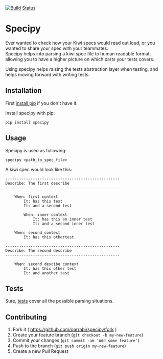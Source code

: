 [![Build Status](https://travis-ci.org/oarrabi/specipy.svg)](https://travis-ci.org/oarrabi/specipy)

# Specipy

Ever wanted to check how your Kiwi specs would read out loud, or you wanted to share your spec with your teammates.   
Specipy helps into parsing a kiwi spec file to human readable format, allowing you to have a higher picture on which parts your tests covers.

Using specipy helps raising the tests abstraction layer when testing, and helps moving forward with writing tests.

## Installation
First [install pip](https://pip.pypa.io/en/latest/installing.html) if you don't have it. 

Install specipy with pip:

	pip install specipy

## Usage
Specipy is used as following:

	specipy <path_to_spec_file>
	
A kiwi spec would look like this:

	--------------------------------------------------
	Describe: The first describe
	--------------------------------------------------

	    When: first context
	        It: has this test
	        It: and a second test

	        When: inner context
	            It: has this an inner test
	            It: and a second inner test

	    When: second context
	        It: has this othertest

	--------------------------------------------------
	Describe: The second describe
	--------------------------------------------------

	    When: second descibe context
	        It: has this other test
	        It: and another test

## Tests
Sure, [tests](https://github.com/oarrabi/specipy/tree/master/tests) cover all the possible parsing situations.

## Contributing

1. Fork it ( https://github.com/oarrabi/specipy/fork )
2. Create your feature branch (`git checkout -b my-new-feature`)
3. Commit your changes (`git commit -am 'Add some feature'`)
4. Push to the branch (`git push origin my-new-feature`)
5. Create a new Pull Request

